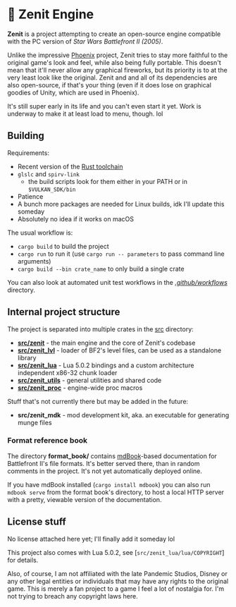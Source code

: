# 🚀 Zenit Engine
<!--
Unit tests need modification to work again, see unit-tests-windows.yml

[![Unit tests (Windows)](https://github.com/natanalt/zenit/actions/workflows/unit-tests-windows.yml/badge.svg)](https://github.com/natanalt/zenit/actions/workflows/unit-tests-windows.yml)
-->
**Zenit** is a project attempting to create an open-source engine compatible with the PC version of *Star Wars Battlefront II (2005)*.

Unlike the impressive [Phoenix](https://github.com/LibSWBF2/SWBF2Phoenix) project, Zenit tries to stay more faithful to the original game's look and feel, while also being fully portable. This doesn't mean that it'll never allow any graphical fireworks, but its priority is to at the very least look like the original. Zenit and and all of its dependencies are also open-source, if that's your thing (even if it does lose on graphical goodies of Unity, which are used in Phoenix).

It's still super early in its life and you can't even start it yet. Work is underway to make it at least load to menu, though. lol

## Building
Requirements:
 * Recent version of the [Rust toolchain](https://rust-lang.org)
 * `glslc` and `spirv-link`
    * the build scripts look for them either in your PATH or in `$VULKAN_SDK/bin`
 * Patience
 * A bunch more packages are needed for Linux builds, idk I'll update this someday
 * Absolutely no idea if it works on macOS

The usual workflow is:
 * `cargo build` to build the project
 * `cargo run` to run it (use `cargo run -- parameters` to pass command line arguments)
 * `cargo build --bin crate_name` to only build a single crate

You can also look at automated unit test workflows in the [*.github/workflows*](.github/workflows) directory.

## Internal project structure
The project is separated into multiple crates in the [src](src/) directory:
 * [**src/zenit**](src/zenit/) - the main engine and the core of Zenit's codebase
 * [**src/zenit_lvl**](src/zenit_lvl/) - loader of BF2's level files, can be used as a standalone library
 * [**src/zenit_lua**](src/zenit_lua/) - Lua 5.0.2 bindings and a custom architecture independent x86-32 chunk loader
 * [**src/zenit_utils**](src/zenit_utils/) - general utilities and shared code
 * [**src/zenit_proc**](src/zenit_proc/) - engine-wide proc macros

Stuff that's not currently there but may be added in the future:
 * **src/zenit_mdk** - mod development kit, aka. an executable for generating munge files 

### Format reference book
The directory **format_book/** contains [mdBook](https://github.com/rust-lang/mdBook)-based documentation for Battlefront II's file formats. It's better served there, than in random comments in the project. It's not yet automatically deployed online.

If you have mdBook installed (`cargo install mdbook`) you can also run `mdbook serve` from the format book's directory, to host a local HTTP server with a pretty, viewable version of the documentation.

## License stuff
No license attached here yet; I'll finally add it someday lol

This project also comes with Lua 5.0.2, see [`src/zenit_lua/lua/COPYRIGHT`] for details.

Also, of course, I am not affiliated with the late Pandemic Studios, Disney or any other legal entities or individuals that may have any rights to the original game. This is merely a fan project to a game I feel a lot of nostalgia for. I'm not trying to breach any copyright laws here.
